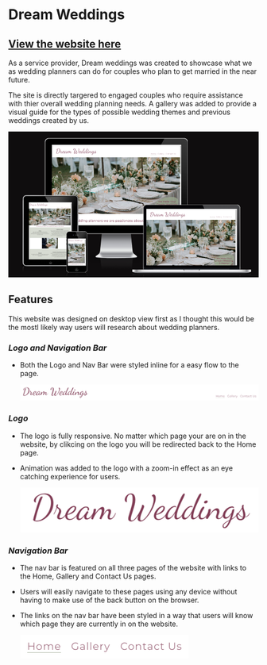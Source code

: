 # Dream Weddings

## [View the website here](https://nicolejackson89.github.io/pp1-dream-wedding/)

As a service provider, Dream weddings was created to showcase what we as wedding planners can do for couples who plan to get married in the near future.

The site is directly targered to engaged couples who require assistance with thier overall wedding planning needs. A gallery was added to provide a visual guide for the types of possible wedding themes and previous weddings created by us.

![responsive](./assets/readme/am-i-responsive.png)

## Features

This website was designed on desktop view first as I thought this would be the mostl likely way users will research about wedding planners.

### _Logo and Navigation Bar_

- Both the Logo and Nav Bar were styled inline for a easy flow to the page.

    ![full-nav](./assets/readme/full-nav.png)

### _Logo_

- The logo is fully responsive. No matter which page your are on in the website, by clikcing on the logo you will be redirected back to the Home page.
- Animation was added to the logo with a zoom-in effect as an eye catching experience for users.

    ![logo](./assets/readme/logo.png)
    
### _Navigation Bar_

- The nav bar is featured on all three pages of the website with links to the Home, Gallery and Contact Us pages.
- Users will easily navigate to these pages using any device without having to make use of the back button on the browser.
- The links on the nav bar have been styled in a way that users will know which page they are currently in on the website.

    ![nav-bar](./assets/readme/nav-bar.png)
    